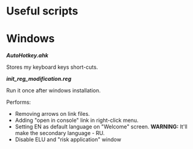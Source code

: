 Useful scripts
==============

Windows
=======

***AutoHotkey.ahk***

Stores my keyboard keys short-cuts.

***init_reg_modification.reg***

Run it once after windows installation.

Performs:
 - Removing arrows on link files.
 - Adding "open in console" link in right-click menu.
 - Setting EN as default language on "Welcome" screen. **WARNING:** It'll make the secondary language - RU.
 - Disable ELU and "risk application" window